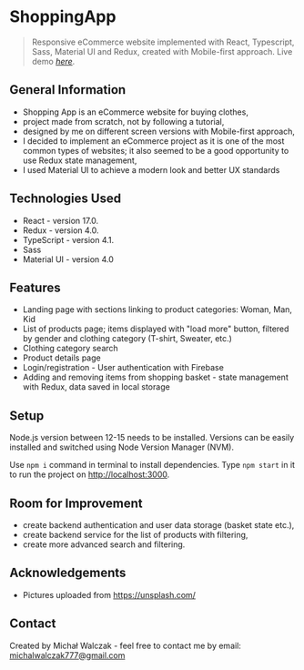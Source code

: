 # ShoppingApp
> Responsive eCommerce website implemented with React, Typescript, Sass, Material UI and Redux, created with Mobile-first approach.
> Live demo [_here_](https://MichalWalczak777.github.io/ShoppingApp/).

## General Information
- Shopping App is an eCommerce website for buying clothes,
- project made from scratch, not by following a tutorial,
- designed by me on different screen versions with Mobile-first approach,
- I decided to implement an eCommerce project as it is one of the most common types of websites; it also seemed to be a good opportunity to use  Redux state management,
- I used Material UI to achieve a modern look and better UX standards

## Technologies Used
- React - version 17.0.
- Redux - version 4.0.
- TypeScript - version 4.1.
- Sass
- Material UI - version 4.0

## Features
- Landing page with sections linking to product categories: Woman, Man, Kid
- List of products page; items displayed with "load more" button, filtered by gender and clothing category (T-shirt, Sweater, etc.)
- Clothing category search
- Product details page
- Login/registration - User authentication with Firebase
- Adding and removing items from shopping basket - state management with Redux, data saved in local storage

## Setup
Node.js version between 12-15 needs to be installed. Versions can be easily installed and switched using Node Version Manager (NVM). 

Use `npm i` command in terminal to install dependencies. Type `npm start` in it to run the project on [http://localhost:3000](http://localhost:3000).

## Room for Improvement
- create backend authentication and user data storage (basket state etc.),
- create backend service for the list of products with filtering,
- create more advanced search and filtering.

## Acknowledgements
- Pictures uploaded from https://unsplash.com/

## Contact
Created by Michał Walczak - feel free to contact me by email: michalwalczak777@gmail.com
